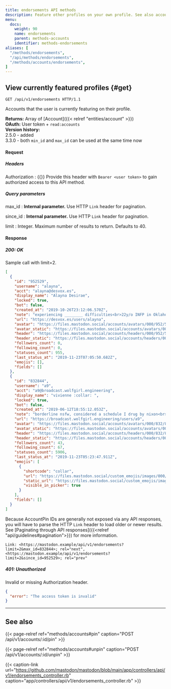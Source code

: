 ```yaml
---
title: endorsements API methods
description: Feature other profiles on your own profile. See also accounts/:id/{pin,unpin}
menu:
  docs:
    weight: 90
    name: endorsements
    parent: methods-accounts
    identifier: methods-endorsements
aliases: [
  "/methods/endorsements",
  "/api/methods/endorsements",
  "/methods/accounts/endorsements",
]
---
```


<style>
#TableOfContents ul ul ul {display: none}
</style>

## View currently featured profiles {#get}

```http
GET /api/v1/endorsements HTTP/1.1
```

Accounts that the user is currently featuring on their profile.

**Returns:** Array of [Account]({{< relref "entities/account" >}})\
**OAuth:** User token + `read:accounts`\
**Version history:**\
2.5.0 - added\
3.3.0 - both `min_id` and `max_id` can be used at the same time now

#### Request

##### Headers

Authorization
: {{<required>}} Provide this header with `Bearer <user token>` to gain authorized access to this API method.

##### Query parameters

max_id 
: **Internal parameter.** Use HTTP `Link` header for pagination.

since_id
: **Internal parameter.** Use HTTP `Link` header for pagination.

limit
: Integer. Maximum number of results to return. Defaults to 40.

#### Response
##### 200: OK

Sample call with limit=2.

```json
[
  {
    "id": "952529",
    "username": "alayna",
    "acct": "alayna@desvox.es",
    "display_name": "Alayna Desirae",
    "locked": true,
    "bot": false,
    "created_at": "2019-10-26T23:12:06.570Z",
    "note": "experiencing ________ difficulties<br>22y/o INFP in Oklahoma",
    "url": "https://desvox.es/users/alayna",
    "avatar": "https://files.mastodon.social/accounts/avatars/000/952/529/original/6534122046d050d5.png",
    "avatar_static": "https://files.mastodon.social/accounts/avatars/000/952/529/original/6534122046d050d5.png",
    "header": "https://files.mastodon.social/accounts/headers/000/952/529/original/496f1f817e042ade.png",
    "header_static": "https://files.mastodon.social/accounts/headers/000/952/529/original/496f1f817e042ade.png",
    "followers_count": 0,
    "following_count": 0,
    "statuses_count": 955,
    "last_status_at": "2019-11-23T07:05:50.682Z",
    "emojis": [],
    "fields": []
  },
  {
    "id": "832844",
    "username": "a9",
    "acct": "a9@broadcast.wolfgirl.engineering",
    "display_name": "vivienne :collar: ",
    "locked": true,
    "bot": false,
    "created_at": "2019-06-12T18:55:12.053Z",
    "note": "borderline nsfw, considered a schedule I drug by nixon<br>waiting for the year of the illumos desktop",
    "url": "https://broadcast.wolfgirl.engineering/users/a9",
    "avatar": "https://files.mastodon.social/accounts/avatars/000/832/844/original/ae1de0b8fb63d1c6.png",
    "avatar_static": "https://files.mastodon.social/accounts/avatars/000/832/844/original/ae1de0b8fb63d1c6.png",
    "header": "https://files.mastodon.social/accounts/headers/000/832/844/original/5088e4a16e6d8736.png",
    "header_static": "https://files.mastodon.social/accounts/headers/000/832/844/original/5088e4a16e6d8736.png",
    "followers_count": 43,
    "following_count": 67,
    "statuses_count": 5906,
    "last_status_at": "2019-11-23T05:23:47.911Z",
    "emojis": [
      {
        "shortcode": "collar",
        "url": "https://files.mastodon.social/custom_emojis/images/000/106/920/original/80953b9cd96ec4dc.png",
        "static_url": "https://files.mastodon.social/custom_emojis/images/000/106/920/static/80953b9cd96ec4dc.png",
        "visible_in_picker": true
      }
    ],
    "fields": []
  }
]
```

Because AccountPin IDs are generally not exposed via any API responses, you will have to parse the HTTP `Link` header to load older or newer results. See [Paginating through API responses]({{<relref "api/guidelines#pagination">}}) for more information.

```http
Link: <https://mastodon.example/api/v1/endorsements?limit=2&max_id=832844>; rel="next", <https://mastodon.example/api/v1/endorsements?limit=2&since_id=952529>; rel="prev"
```

##### 401: Unauthorized

Invalid or missing Authorization header.

```json
{
  "error": "The access token is invalid"
}
```

---

## See also

{{< page-relref ref="methods/accounts#pin" caption="POST /api/v1/accounts/:id/pin" >}}

{{< page-relref ref="methods/accounts#unpin" caption="POST /api/v1/accounts/:id/unpin" >}}

{{< caption-link url="https://github.com/mastodon/mastodon/blob/main/app/controllers/api/v1/endorsements_controller.rb" caption="app/controllers/api/v1/endorsements_controller.rb" >}}